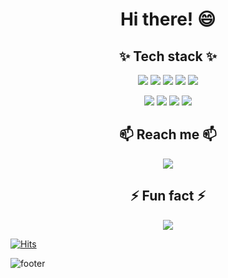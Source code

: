<h1 align = "center"> Hi there! 😄 </h1>


<h2 align = "center"> ✨ Tech stack ✨ </h2>
  
<p align = "center"> <img src="https://img.shields.io/badge/Python-3776AB?style=flat&logo=Python&logoColor=white"/></a> <img src="https://img.shields.io/badge/MySQL-4479A1?style=flat-square&logo=MySQL&logoColor=black"/></a> <img src="https://img.shields.io/badge/R-276DC3?style=flat&logo=&logoColor=white"/> </a> <img src="https://img.shields.io/badge/HTML-E34F26?style=flat-square&logo=HTML5&logoColor=white"/></a> <img src="https://img.shields.io/badge/CSS-1572B6?style=flat-square&logo=CSS3&logoColor=white"/></a> </p>


<p align = "center"> <img src="https://img.shields.io/badge/Bootstrap-7952B3?style=flat&logo=Bootstrap&logoColor=white"/></a> <img src="https://img.shields.io/badge/Django-092E20?style=flat-square&logo=Django&logoColor=white"/></a> 
<img src="https://img.shields.io/badge/VScode-007ACC?style=flat&logo=VScode&logoColor=white"/></a> <img src="https://img.shields.io/badge/RStudio-75AADB?style=flat&logo=&logoColor=white"/></a> </p>
 

<h2 align = "center"> 📫 Reach me 📫 </h2>
  <div align = "center">
  <a href="mailto:suryunpark23@gmail.com" target="_blank"><img src="https://img.shields.io/badge/Gmail-EA4335?style=flat-square&logo=Gmail&logoColor=white"/></a>
  </div>

<h2 align = "center"> ⚡ Fun fact ⚡</h2>
    <p align = "center"> 
    <img src="https://github-readme-stats.vercel.app/api?username=happydgtnmd&theme=vue&show_icons=true"/></a>
    </p>

[![Hits](https://hits.seeyoufarm.com/api/count/incr/badge.svg?url=https%3A%2F%2Fgithub.com%2Fhappydgtnmd&count_bg=%233DC876&title_bg=%23555555&icon=&icon_color=%23E7E7E7&title=hits&edge_flat=false)](https://github.com/happydgtnmd)

![footer](https://capsule-render.vercel.app/api?type=waving&color=timeGradient&text=Thanks%20for%20visiting%20👋&animation=twinkling&fontSize=35&fontAlignY=40&fontAlign=70&height=180)
